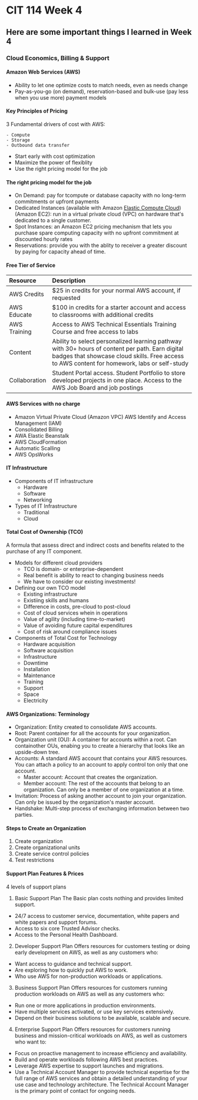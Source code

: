 # CIT 114 Week 4
## Here are some important things I learned in Week 4
### Cloud Economics, Billing & Support

#### Amazon Web Services (AWS)
- Ability to let one optimize costs to match needs, even as needs change
- Pay-as-you-go (on demand), reservation-based and bulk-use (pay less when you use more) payment models

#### Key Principles of Pricing
3 Fundamental drivers of cost with AWS:
```
- Compute
- Storage
- Outbound data transfer
```
- Start early with cost optimization
- Maximize the power of flexiblity
- Use the right pricing model for the job

#### The right pricing model for the job
- On Demand: pay for tcompute or database capacity with no long-term commitments or upfront payments
- Dedicated Instances (available with Amazon [Elastic Compute Cloud](https://aws.amazon.com/ec2/?ec2-whats-new.sort-by=item.additionalFields.postDateTime&ec2-whats-new.sort-order=desc)) (Amazon EC2): run in a virtual private cloud (VPC) on hardware that's dedicated to a single customer.
- Spot Instances: an Amazon EC2 pricing mechanism that lets you purchase spare computing capacity with no upfront commitment at discounted hourly rates
- Reservations: provide you with the ablity to receiver a greater discount by paying for capacity ahead of time.

#### Free Tier of Service
|Resource|Description|
|:---|:---|
|AWS Credits|$25 in credits for your normal AWS account, if requested|
|AWS Educate|$100 in credits for a starter account and access to classrooms with additional credits|
|AWS Training|Access to AWS Technical Essentials Training Course and free access to labs|
|Content|Ability to select personalized learning pathway with 30+ hours of content per path. Earn digital badges that showcase cloud skills. Free access to AWS content for homework, labs or self-study|
|Collaboration|Student Portal access. Student Portfolio to store developed projects in one place. Access to the AWS Job Board and job postings|

#### AWS Services with no charge
- Amazon Virtual Private Cloud (Amazon VPC) AWS Identify and Access Management (IAM)
- Consolidated Billing
- AWA Elastic Beanstalk
- AWS CloudFormation
- Automatic Scalling 
- AWS OpsWorks

#### IT Infrastructure
- Components of IT infrastructure
  - Hardware
  - Software
  - Networking
- Types of IT Infrastructure
  - Traditional
  - Cloud

#### Total Cost of Ownership (TCO)
A formula that assess direct and indirect costs and benefits related to the purchase of any IT component.
- Models for different cloud providers
  - TCO is domain- or enterprise-dependent
  - Real benefit is ability to react to changing business needs
  - We have to consider our existing investments!
- Defining our own TCO model
  - Existing infrastructure
  - Existiing skills and humans
  - Difference in costs, pre-cloud to post-cloud
  - Cost of cloud services whein in operations
  - Value of agility (including time-to-market)
  - Value of avoiding future capital expenditures
  - Cost of risk around compliance issues
- Components of Total Cost for Technology
  - Hardware acquisition
  - Software acquisition
  - Infrastructure
  - Downtime
  - Installation
  - Maintenance
  - Training
  - Support
  - Space
  - Electricity

#### AWS Organizations: Terminology
- Organization: Entity created to consolidate AWS accounts.
- Root: Parent container for all the accounts for your organization.
- Organization unit (OU): A container for accounts within a root. Can containother OUs, enabing you to create a hierarchy that looks like an upside-down tree.
- Accounts: A standard AWS account that contains your AWS resources. You can attach a policy to an account to apply control  ton only that one account.
  - Master account: Account that creates the organization.
  - Member account: The rest of the accounts that belong to an organization. Can only be a member of one organization at a time.
- Invitation: Process of asking another account to join your organization. Can only be issued by the organization's master account.
- Handshake: Multi-step process of exchanging information between two parties.

#### Steps to Create an Organization
1. Create organization
2. Create organizational units
3. Create service control policies
4. Test restrictions

#### Support Plan Features & Prices
4 levels of support plans
1. Basic Support Plan
The Basic plan costs nothing and provides limited support.
- 24/7 access to customer service, documentation, white papers and white papers and support forums.
- Access to six core Trusted Advisor checks.
- Access to the Personal Health Dashboard.
2. Developer Support Plan
Offers resources for customers testing or doing early development on AWS, as well as any customers who:
- Want access to guidance and technical support.
- Are exploring how to quickly put AWS to work.
- Who use AWS for non-production workloads or applications.
3. Business Support Plan
Offers resources for customers running production workloads on AWS as well as any customers who:
- Run one or more applications in production environments.
- Have multiple services activated, or use key services extensively.
- Depend on their business solutions to be available, scalable and secure.
4. Enterprise Support Plan
Offers resources for customers running business and mission-critical workloads on AWS, as well as customers who want to:
- Focus on proactive management to increase efficiency and availability.
- Build and operate workloads following AWS best practices.
- Leverage AWS expertise to support launches and migrations.
- Use a Technical Account Manager to provide technical expertise for the full range of AWS services and obtain a detailed understanding of your use case and technology architecture. The Technical Account Manager is the primary point of contact for ongoing needs.

